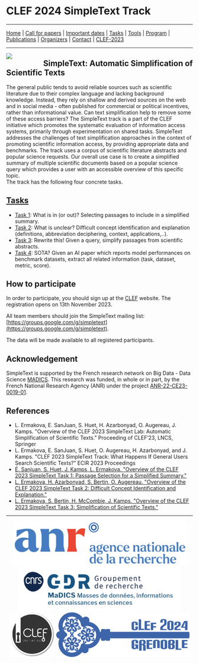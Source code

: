 # CLEF 2024 SimpleText Track

---

[Home](./) | [Call for papers](./CFP) | [Important dates](./dates) | [Tasks](./tasks)  | [Tools](./tools) | 
[Program](./program) | [Publications](./publications) | [Organizers](./organizers) | [Contact](./contact) | [CLEF-2023](https://simpletext-project.com/2023/clef/)

---

<img align="left" src="https://github.com/simpletext-madics/2021/blob/main/clef/simpletext-logo-blue.png?raw=true" width="100"/>  

## SimpleText: Automatic Simplification of Scientific Texts

The general public tends to avoid reliable sources such as scientific literature due to their complex language and lacking background knowledge. Instead, they rely on shallow and derived sources on the web and in social media - often published for commercial or political incentives, rather than informational value. Can text simplification help to remove some of these access barriers? The SimpleText track is a part of the CLEF initiative which promotes the systematic evaluation of information access systems, primarily through experimentation on shared tasks. SimpleText addresses the challenges of text simplification approaches in the context of promoting scientific information access, by providing appropriate data and benchmarks. The track uses a corpus of scientific literature abstracts and popular science requests. Our overall use case is to create a simplified summary of multiple scientific documents based on a popular science query which provides a user with an accessible overview of this specific topic.  
The track has the following four concrete tasks.
 
## [Tasks](./tasks)
- [Task 1](./tasks): What is in (or out)? Selecting passages to include in a simplified summary.
- [Task 2](./tasks): What is unclear? Difficult concept identification and explanation (definitions, abbreviation deciphering, context, applications,..).
- [Task 3](./tasks): Rewrite this! Given a query, simplify passages from scientific abstracts.
- [Task 4](./tasks): SOTA? Given an AI paper which reports model performances on benchmark datasets, extract all related information (task, dataset, metric, score).

## How to participate
In order to participate, you should sign up at the [CLEF](https://clef2024.clef-initiative.eu/index.php) website. The registration opens on 13th November 2023.

All team members should join the SimpleText mailing list:
[https://groups.google.com/g/simpletext](https://groups.google.com/g/simpletext). 

The data will be made available to all registered participants.

## Acknowledgement  

SimpleText is supported by the French research network on Big Data - Data Science [MADICS](https://www.madics.fr/). This research was funded, in whole or in part, by the French National Research Agency (ANR) under the project [ANR-22-CE23-0019-01](https://anr.fr/Project-ANR-22-CE23-0019).

## References  

- L. Ermakova, E. SanJuan, S. Huet, H. Azarbonyad, O. Augereau, J. Kamps. "Overview of the CLEF 2023 SimpleText Lab: Automatic Simplification of Scientific Texts." Proceeding of CLEF’23, LNCS, Springer
- L. Ermakova, E. SanJuan, S. Huet, O. Augereau, H. Azarbonyad, and J. Kamps. "CLEF 2023 SimpleText Track: What Happens If General Users Search Scientific Texts?” ECIR 2023 Proceedings
- [É. Sanjuan, S. Huet, J. Kamps, L. Ermakova. "Overview of the CLEF 2023 SimpleText Task 1: Passage Selection for a Simplified Summary."](https://www.dei.unipd.it/~faggioli/temp/CLEF2023-proceedings/paper-238.pdf)
- [L. Ermakova, H. Azarbonyad, S. Bertin, O. Augereau. "Overview of the CLEF 2023 SimpleText Task 2: Difficult Concept Identification and Explanation."](https://www.dei.unipd.it/~faggioli/temp/CLEF2023-proceedings/paper-239.pdf)
- [L. Ermakova, S. Bertin, H. McCombie, J. Kamps. "Overview of the CLEF 2023 SimpleText Task 3: Simplification of Scientific Texts."](https://www.dei.unipd.it/~faggioli/temp/CLEF2023-proceedings/paper-240.pdf)

---

<div align="center">
 <a href="https://anr.fr/Projet-ANR-22-CE23-0019"><img src="../img/ANR-logo-2021-complet.jpg" height="120"></a>
 <a href="https://www.madics.fr/actions/simpletext/"><img src="../img/Logo-CNRS-MaDICS.jpg" height="120"></a>
 <a href="https://www.clef-initiative.eu/"><img src="../img/clef-logo.png" height="120"></a>
 <a href="https://clef2024.clef-initiative.eu/"><img src="../img/clef2024.png" height="120"></a>
</div>
